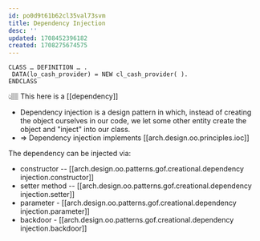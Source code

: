 ```yaml
---
id: po0d9t61b62cl35val73svm
title: Dependency Injection
desc: ''
updated: 1708452396182
created: 1708275674575
---
```


```abap
CLASS … DEFINITION … .
 DATA(lo_cash_provider) = NEW cl_cash_provider( ).
ENDCLASS
```

👆🏽 This here is a [[dependency]]

- Dependency injection is a design pattern in which, instead of creating the object ourselves in our code, we let some other entity create the object and "inject" into our class.
- ⇒ Dependency injection implements [[arch.design.oo.principles.ioc]]

The dependency can be injected via:

- constructor -- [[arch.design.oo.patterns.gof.creational.dependency injection.constructor]]
- setter method -- [[arch.design.oo.patterns.gof.creational.dependency injection.setter]]
- parameter - [[arch.design.oo.patterns.gof.creational.dependency injection.parameter]]
- backdoor - [[arch.design.oo.patterns.gof.creational.dependency injection.backdoor]]